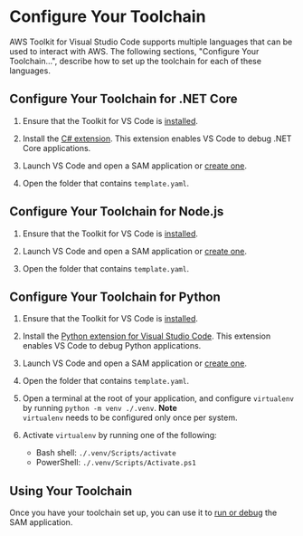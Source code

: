 # Configure Your Toolchain<a name="setup-toolchain"></a>

AWS Toolkit for Visual Studio Code supports multiple languages that can be used to interact with AWS\. The following sections, "Configure Your Toolchain\.\.\.", describe how to set up the toolchain for each of these languages\.

## Configure Your Toolchain for \.NET Core<a name="setup-toolchain-for-net"></a>

1. Ensure that the Toolkit for VS Code is [installed](setup-toolkit.md#setup-install)\.

1. Install the [C\# extension](https://marketplace.visualstudio.com/items?itemName=ms-vscode.csharp)\. This extension enables VS Code to debug \.NET Core applications\.

1. Launch VS Code and open a SAM application or [create one](create-sam.md#create-serverless-app)\.

1. Open the folder that contains `template.yaml`\.

## Configure Your Toolchain for Node\.js<a name="setup-toolchain-for-node"></a>

1. Ensure that the Toolkit for VS Code is [installed](setup-toolkit.md#setup-install)\.

1. Launch VS Code and open a SAM application or [create one](create-sam.md#create-serverless-app)\.

1. Open the folder that contains `template.yaml`\.

## Configure Your Toolchain for Python<a name="setup-toolchain-for-python"></a>

1. Ensure that the Toolkit for VS Code is [installed](setup-toolkit.md#setup-install)\.

1. Install the [Python extension for Visual Studio Code](https://marketplace.visualstudio.com/items?itemName=ms-python.python)\. This extension enables VS Code to debug Python applications\.

1. Launch VS Code and open a SAM application or [create one](create-sam.md#create-serverless-app)\.

1. Open the folder that contains `template.yaml`\.

1. Open a terminal at the root of your application, and configure `virtualenv` by running `python -m venv ./.venv`\.
**Note**  
`virtualenv` needs to be configured only once per system\.

1. Activate `virtualenv` by running one of the following:
   + Bash shell: `./.venv/Scripts/activate`
   + PowerShell: `./.venv/Scripts/Activate.ps1`

## Using Your Toolchain<a name="use-toolchain"></a>

Once you have your toolchain set up, you can use it to [run or debug](create-sam.md#run-debug-sam-app) the SAM application\.